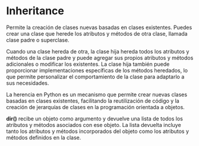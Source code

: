 # Inheritance

Permite la creación de clases nuevas basadas en clases existentes. Puedes crear una clase que herede los atributos y métodos de otra clase, llamada clase padre o superclase.

Cuando una clase hereda de otra, la clase hija hereda todos los atributos y métodos de la clase padre y puede agregar sus propios atributos y métodos adicionales o modificar los existentes. La clase hija también puede proporcionar implementaciones específicas de los métodos heredados, lo que permite personalizar el comportamiento de la clase para adaptarlo a sus necesidades.

La herencia en Python es un mecanismo que permite crear nuevas clases basadas en clases existentes, facilitando la reutilización de código y la creación de jerarquías de clases en la programación orientada a objetos.

**dir()** recibe un objeto como argumento y devuelve una lista de todos los atributos y métodos asociados con ese objeto. La lista devuelta incluye tanto los atributos y métodos incorporados del objeto como los atributos y métodos definidos en la clase.